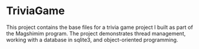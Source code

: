 # TriviaGame
This project contains the base files for a trivia game project I built as part of the Magshimim program. The project demonstrates thread management, working with a database in sqlite3, and object-oriented programming.
